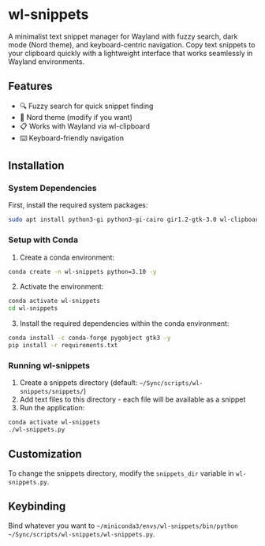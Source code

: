 # wl-snippets

A minimalist text snippet manager for Wayland with fuzzy search, dark mode (Nord theme), and keyboard-centric navigation. Copy text snippets to your clipboard quickly with a lightweight interface that works seamlessly in Wayland environments.

## Features

- 🔍 Fuzzy search for quick snippet finding
- 🌙 Nord theme (modify if you want)
- 📋 Works with Wayland via wl-clipboard
- ⌨️ Keyboard-friendly navigation

## Installation

### System Dependencies

First, install the required system packages:

```bash
sudo apt install python3-gi python3-gi-cairo gir1.2-gtk-3.0 wl-clipboard
```

### Setup with Conda

1. Create a conda environment:
```bash
conda create -n wl-snippets python=3.10 -y
```

2. Activate the environment:
```bash
conda activate wl-snippets
cd wl-snippets
```

3. Install the required dependencies within the conda environment:
```bash
conda install -c conda-forge pygobject gtk3 -y
pip install -r requirements.txt
```

### Running wl-snippets

1. Create a snippets directory (default: `~/Sync/scripts/wl-snippets/snippets/`)
2. Add text files to this directory - each file will be available as a snippet
3. Run the application:
```bash
conda activate wl-snippets
./wl-snippets.py
```

## Customization

To change the snippets directory, modify the `snippets_dir` variable in `wl-snippets.py`.

## Keybinding

Bind whatever you want to `~/miniconda3/envs/wl-snippets/bin/python ~/Sync/scripts/wl-snippets/wl-snippets.py`.